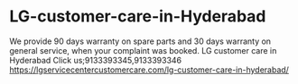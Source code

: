 # LG-customer-care-in-Hyderabad
We provide 90 days warranty on spare parts and 30 days warranty on general service, when your complaint was booked. LG customer care in Hyderabad Click us;9133393345,9133393346   https://lgservicecentercustomercare.com/lg-customer-care-in-hyderabad/
